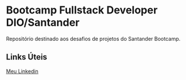 # Bootcamp Fullstack Developer DIO/Santander
Repositório destinado aos desafios de projetos do Santander Bootcamp.


## Links Úteis
[Meu Linkedin](https://www.linkedin.com/in/gousilin-silva-94577b139/)
